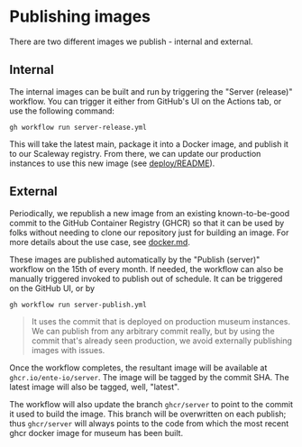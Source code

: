 # Publishing images

There are two different images we publish - internal and external.

## Internal

The internal images can be built and run by triggering the "Server (release)"
workflow. You can trigger it either from GitHub's UI on the Actions tab, or use
the following command:

    gh workflow run server-release.yml

This will take the latest main, package it into a Docker image, and publish it
to our Scaleway registry. From there, we can update our production instances to
use this new image (see [deploy/README](../scripts/deploy/README.md)).

## External

Periodically, we republish a new image from an existing known-to-be-good
commit to the GitHub Container Registry (GHCR) so that it can be used by folks
without needing to clone our repository just for building an image. For more
details about the use case, see [docker.md](docker.md).

These images are published automatically by the "Publish (server)" workflow on
the 15th of every month. If needed, the workflow can also be manually triggered
invoked to publish out of schedule. It can be triggered on the GitHub UI, or by

```sh
gh workflow run server-publish.yml
```

> It uses the commit that is deployed on production museum instances. We can
> publish from any arbitrary commit really, but by using the commit that's
> already seen production, we avoid externally publishing images with issues.

Once the workflow completes, the resultant image will be available at
`ghcr.io/ente-io/server`. The image will be tagged by the commit SHA. The latest
image will also be tagged, well, "latest".

The workflow will also update the branch `ghcr/server` to point to the commit it
used to build the image. This branch will be overwritten on each publish; thus
`ghcr/server` will always points to the code from which the most recent ghcr
docker image for museum has been built.
